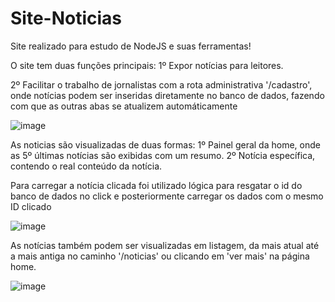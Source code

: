 # Site-Noticias

Site realizado para estudo de NodeJS e suas ferramentas!


O site tem duas funções principais:
1º Expor notícias para leitores.

2º Facilitar o trabalho de jornalistas com a rota administrativa '/cadastro', onde notícias podem ser inseridas diretamente no banco de dados, fazendo com que as outras
abas se atualizem automáticamente

![image](https://user-images.githubusercontent.com/101595139/166470058-506b7323-1146-4f11-ab67-ab705874ae7a.png)



As noticias são visualizadas de duas formas:
1º Painel geral da home, onde as 5º últimas notícias são exibidas com um resumo.
2º  Notícia específica, contendo o real conteúdo da notícia.


Para carregar a notícia clicada foi utilizado lógica para resgatar o id do banco de dados no click e posteriormente carregar os dados com o mesmo ID clicado

![image](https://user-images.githubusercontent.com/101595139/166471185-80f9175b-d4f3-456d-aecf-924372fd356b.png)



As notícias também podem ser visualizadas em listagem, da mais atual até a mais antiga no caminho '/noticias' ou clicando em 'ver mais' na página home.

![image](https://user-images.githubusercontent.com/101595139/166471421-e3de2aa9-37a4-4ada-ba4d-1e20d18b5e9e.png)

